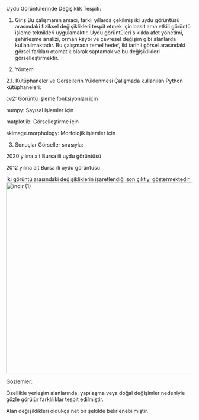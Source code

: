 Uydu Görüntülerinde Değişiklik Tespiti:

1. Giriş
Bu çalışmanın amacı, farklı yıllarda çekilmiş iki uydu görüntüsü arasındaki fiziksel değişiklikleri tespit etmek için basit ama etkili görüntü işleme teknikleri uygulamaktır.
Uydu görüntüleri sıklıkla afet yönetimi, şehirleşme analizi, orman kaybı ve çevresel değişim gibi alanlarda kullanılmaktadır. Bu çalışmada temel hedef, iki tarihli görsel arasındaki görsel farkları otomatik olarak saptamak ve bu değişiklikleri görselleştirmektir.

2. Yöntem

2.1. Kütüphaneler ve Görsellerin Yüklenmesi
Çalışmada kullanılan Python kütüphaneleri:

cv2: Görüntü işleme fonksiyonları için

numpy: Sayısal işlemler için

matplotlib: Görselleştirme için

skimage.morphology: Morfolojik işlemler için

3. Sonuçlar
Görseller sırasıyla:

2020 yılına ait Bursa ili uydu görüntüsü

2012 yılına ait Bursa ili uydu görüntüsü

İki görüntü arasındaki değişikliklerin işaretlendiği son çıktıyı göstermektedir.
<img width="794" height="515" alt="indir (1)" src="https://github.com/user-attachments/assets/2d9376fe-c53f-4c85-b794-23bf51d5afc7" />



Gözlemler:

Özellikle yerleşim alanlarında, yapılaşma veya doğal değişimler nedeniyle gözle görülür farklılıklar tespit edilmiştir.

Alan değişiklikleri oldukça net bir şekilde belirlenebilmiştir.
